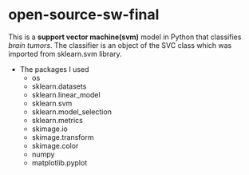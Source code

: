 # open-source-sw-final
This is a **support vector machine(svm)** model in Python that classifies *brain tumors*. 
The classifier is an object of the SVC class which was imported from sklearn.svm library.

+ The packages I used
  + os
  + sklearn.datasets
  + sklearn.linear_model
  + sklearn.svm
  + sklearn.model_selection
  + sklearn.metrics
  + skimage.io
  + skimage.transform
  + skimage.color
  + numpy
  + matplotlib.pyplot
